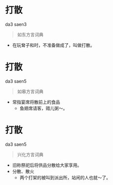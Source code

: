 # 打散
da3 saen3
> 如东方言词典
- 在玩耷子和时，不准备做成了，叫做打散。

# 打散
da3 saen5
> 如皋方言词典
- 常指宴席将散前上的食品
  - 鱼翅席请客，䜺儿粥～。

# 打散
da3 saen5
> 兴化方言词典
- 旧称祭祀后将供品分散给大家享用。
- 分散、散火
  - 两个打架的被叫到派出所，站闲的人也就～了。
